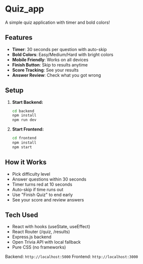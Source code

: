 # Quiz_app

A simple quiz application with timer and bold colors!

## Features

- **Timer**: 30 seconds per question with auto-skip
- **Bold Colors**: Easy/Medium/Hard with bright colors
- **Mobile Friendly**: Works on all devices
- **Finish Button**: Skip to results anytime
- **Score Tracking**: See your results
- **Answer Review**: Check what you got wrong

## Setup

1. **Start Backend:**
   ```bash
   cd backend
   npm install
   npm run dev
   ```

2. **Start Frontend:**
   ```bash
   cd frontend
   npm install
   npm start
   ```

## How it Works

- Pick difficulty level
- Answer questions within 30 seconds
- Timer turns red at 10 seconds
- Auto-skip if time runs out
- Use "Finish Quiz" to end early
- See your score and review answers

## Tech Used

- React with hooks (useState, useEffect)
- React Router (/quiz, /results)
- Express.js backend
- Open Trivia API with local fallback
- Pure CSS (no frameworks)

Backend: `http://localhost:5000`
Frontend: `http://localhost:3000`